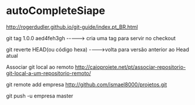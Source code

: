 # autoCompleteSiape

http://rogerdudler.github.io/git-guide/index.pt_BR.html


git tag 1.0.0 aed4feh3gh -----> cria uma tag para servir no checkout

git reverte HEAD(ou código hexa) ---->volta para versão anterior ao Head atual

Associar git local ao remoto
http://caioproiete.net/pt/associar-repositorio-git-local-a-um-repositorio-remoto/

git remote add empresa http://github.com/ismael8000/projetos.git

git push -u empresa master
